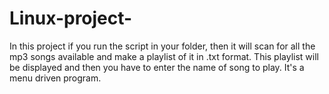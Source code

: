 # Linux-project-
In this project if you run the script in your folder, then it will scan for all the mp3 songs available and make a playlist of it in .txt format.
This playlist will be displayed and then you have to enter the name of song to play. It's a menu driven program.
